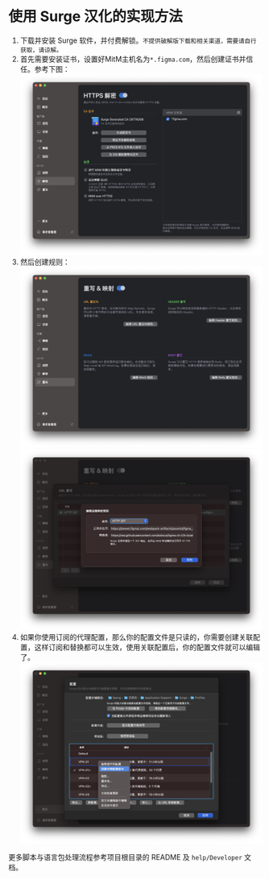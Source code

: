 # 使用 Surge 汉化的实现方法

1. 下载并安装 Surge 软件，并付费解锁。`不提供破解版下载和相关渠道，需要请自行获取，请谅解。`
2. 首先需要安装证书，设置好MitM主机名为`*.figma.com`，然后创建证书并信任。参考下图：![image](01.png)
3. 然后创建规则：![image](02.png)![image](03.png)
4. 如果你使用订阅的代理配置，那么你的配置文件是只读的，你需要创建关联配置，这样订阅和替换都可以生效，使用关联配置后，你的配置文件就可以编辑了。![image](04.png)

更多脚本与语言包处理流程参考项目根目录的 README 及 `help/Developer` 文档。
